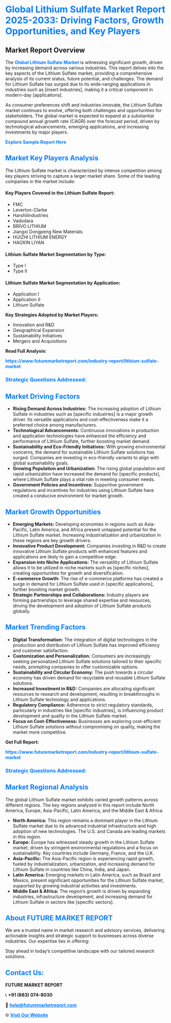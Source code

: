 <h1 style="color: #007BFF;">Global Lithium Sulfate Market Report 2025-2033: Driving Factors, Growth Opportunities, and Key Players</h1>

<section id="overview">
<h2>Market Report Overview</h2>
<p>The <a href="https://www.futuremarketreport.com/industry-report/lithium-sulfate-market" style="color: #007BFF; text-decoration: none;"><strong>Global Lithium Sulfate Market</strong></a> is witnessing significant growth, driven by increasing demand across various industries. This report delves into the key aspects of the Lithium Sulfate market, providing a comprehensive analysis of its current status, future potential, and challenges. The demand for Lithium Sulfate has surged due to its wide-ranging applications in industries such as [insert industries], making it a critical component in modern-day [applications].</p>
<p>As consumer preferences shift and industries innovate, the Lithium Sulfate market continues to evolve, offering both challenges and opportunities for stakeholders. The global market is expected to expand at a substantial compound annual growth rate (CAGR) over the forecast period, driven by technological advancements, emerging applications, and increasing investments by major players.</p>
</section>

<section id="overview">
<p><a href="https://www.futuremarketreport.com/request-sample/reportId=120489" style="color: #007BFF; text-decoration: none;"><strong>Explore Sample Report Here</strong></a></p>
</section>

<section id="key-players">
<h2 style="color: #007BFF;">Market Key Players Analysis</h2>
<p>The Lithium Sulfate market is characterized by intense competition among key players striving to capture a larger market share. Some of the leading companies in the market include:</p>
<h4>Key Players Covered in the Lithium Sulfate Report:</h4>
<ul><li>FMC</li><li>Leverton-Clarke</li><li>Harshilindustries</li><li>Vadodara</li><li>BRIVO LITHIUM</li><li>Jiangxi Dongpeng New Materials</li><li>HUIZHI LITHIUM ENERGY</li><li>HAOXIN LIYAN</li></ul>
<h4>Lithium Sulfate Market Segmentation by Type:</h4>
<ul><li>Type I</li><li>Type II</li></ul>

<h4>Lithium Sulfate Market Segmentation by Application:</h4>
<ul><li>Application I</li><li>Application II</li><li>Lithium Sulfate</li></ul>
<p><strong>Key Strategies Adopted by Market Players:</strong></p>
<ul>
<li>Innovation and R&D</li>
<li>Geographical Expansion</li>
<li>Sustainability Initiatives</li>
<li>Mergers and Acquisitions</li>
</ul>
</section>

<section>
<p><strong>Read Full Analysis: </strong></p><a href="https://www.futuremarketreport.com/industry-report/lithium-sulfate-market" style="color: #007BFF; text-decoration: none;"><strong>https://www.futuremarketreport.com/industry-report/lithium-sulfate-market</strong></a>
<h3 style="color: #007BFF;">Strategic Questions Addressed:</h3>
</section>

<section id="driving-factors">
<h2 style="color: #007BFF;">Market Driving Factors</h2>
<ul>
<li><strong>Rising Demand Across Industries:</strong> The increasing adoption of Lithium Sulfate in industries such as [specific industries] is a major growth driver. Its versatile applications and cost-effectiveness make it a preferred choice among manufacturers.</li>
<li><strong>Technological Advancements:</strong> Continuous innovations in production and application technologies have enhanced the efficiency and performance of Lithium Sulfate, further boosting market demand.</li>
<li><strong>Sustainability and Eco-Friendly Initiatives:</strong> With growing environmental concerns, the demand for sustainable Lithium Sulfate solutions has surged. Companies are investing in eco-friendly variants to align with global sustainability goals.</li>
<li><strong>Growing Population and Urbanization:</strong> The rising global population and rapid urbanization have increased the demand for [specific products], where Lithium Sulfate plays a vital role in meeting consumer needs.</li>
<li><strong>Government Policies and Incentives:</strong> Supportive government regulations and incentives for industries using Lithium Sulfate have created a conducive environment for market growth.</li>
</ul>
</section>

<section id="growth-opportunities">
<h2 style="color: #007BFF;">Market Growth Opportunities</h2>
<ul>
<li><strong>Emerging Markets:</strong> Developing economies in regions such as Asia-Pacific, Latin America, and Africa present untapped potential for the Lithium Sulfate market. Increasing industrialization and urbanization in these regions are key growth drivers.</li>
<li><strong>Innovative Product Development:</strong> Companies investing in R&D to create innovative Lithium Sulfate products with enhanced features and applications are likely to gain a competitive edge.</li>
<li><strong>Expansion into Niche Applications:</strong> The versatility of Lithium Sulfate allows it to be utilized in niche markets such as [specific niches], creating opportunities for growth and diversification.</li>
<li><strong>E-commerce Growth:</strong> The rise of e-commerce platforms has created a surge in demand for Lithium Sulfate used in [specific applications], further boosting market growth.</li>
<li><strong>Strategic Partnerships and Collaborations:</strong> Industry players are forming partnerships to leverage shared expertise and resources, driving the development and adoption of Lithium Sulfate products globally.</li>
</ul>
</section>

<section id="trending-factors">
<h2 style="color: #007BFF;">Market Trending Factors</h2>
<ul>
<li><strong>Digital Transformation:</strong> The integration of digital technologies in the production and distribution of Lithium Sulfate has improved efficiency and customer satisfaction.</li>
<li><strong>Customization and Personalization:</strong> Consumers are increasingly seeking personalized Lithium Sulfate solutions tailored to their specific needs, prompting companies to offer customizable options.</li>
<li><strong>Sustainability and Circular Economy:</strong> The push towards a circular economy has driven demand for recyclable and reusable Lithium Sulfate solutions.</li>
<li><strong>Increased Investment in R&D:</strong> Companies are allocating significant resources to research and development, resulting in breakthroughs in Lithium Sulfate technology and applications.</li>
<li><strong>Regulatory Compliance:</strong> Adherence to strict regulatory standards, particularly in industries like [specific industries], is influencing product development and quality in the Lithium Sulfate market.</li>
<li><strong>Focus on Cost-Effectiveness:</strong> Businesses are exploring cost-efficient Lithium Sulfate solutions without compromising on quality, making the market more competitive.</li>
</ul>
</section>

<section>
<p><strong>Get Full Report: </strong></p><a href="https://www.futuremarketreport.com/industry-report/lithium-sulfate-market" style="color: #007BFF; text-decoration: none;"><strong>https://www.futuremarketreport.com/industry-report/lithium-sulfate-market</strong></a>
<h3 style="color: #007BFF;">Strategic Questions Addressed:</h3>
</section>


<section id="regional-analysis">
<h2 style="color: #007BFF;">Market Regional Analysis</h2>
<p>The global Lithium Sulfate market exhibits varied growth patterns across different regions. The key regions analyzed in this report include North America, Europe, Asia-Pacific, Latin America, and the Middle East & Africa:</p>
<ul>
<li><strong>North America:</strong> This region remains a dominant player in the Lithium Sulfate market due to its advanced industrial infrastructure and high adoption of new technologies. The U.S. and Canada are leading markets in this region.</li>
<li><strong>Europe:</strong> Europe has witnessed steady growth in the Lithium Sulfate market, driven by stringent environmental regulations and a focus on sustainability. Key countries include Germany, France, and the U.K.</li>
<li><strong>Asia-Pacific:</strong> The Asia-Pacific region is experiencing rapid growth, fueled by industrialization, urbanization, and increasing demand for Lithium Sulfate in countries like China, India, and Japan.</li>
<li><strong>Latin America:</strong> Emerging markets in Latin America, such as Brazil and Mexico, present significant opportunities for the Lithium Sulfate market, supported by growing industrial activities and investments.</li>
<li><strong>Middle East & Africa:</strong> The region’s growth is driven by expanding industries, infrastructure development, and increasing demand for Lithium Sulfate in sectors like [specific sectors].</li>
</ul>
</section>

<footer>
<h2 style="color: #007BFF;">About FUTURE MARKET REPORT</h2>
<p>We are a trusted name in market research and advisory services, delivering actionable insights and strategic support to businesses across diverse industries. Our expertise lies in offering:</p>

<p>Stay ahead in today’s competitive landscape with our tailored research solutions.</p>

<h2 style="color: #007BFF;">Contact Us:</h2>
<p><strong>FUTURE MARKET REPORT</strong></p>
<p>📞 <strong>+91 (883) 074-8030</strong></p>
<p>📧 <strong><a href="mailto:help@futuremarketreport.com" style="color: #007BFF;">help@futuremarketreport.com</a></strong></p>
<p>🌐 <strong><a href="https://www.futuremarketreport.com/" style="color: #007BFF;">Visit Our Website</a></strong></p>
</footer>